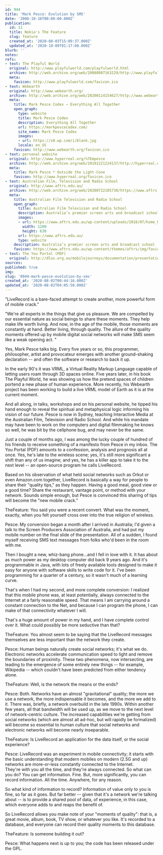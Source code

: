 ```yaml
---
id: 944
title: 'Mark Pesce: Evolution by SMS'
date: '2008-10-16T00:00:00.000Z'
publication:
  id: 11
  title: Nokia's The Feature
  slug: feature
  created_at: '2020-08-03T15:09:37.000Z'
  updated_at: '2020-10-09T01:17:08.000Z'
blurb: ''
notes: 
refs:
- text: The Playful World
  original: http://www.playfulworld.com/playfulworld.html
  archive: http://web.archive.org/web/20080807163229/http://www.playfulworld.com/playfulworld.html
  meta:
    favicon: http://www.playfulworld.com/favicon.ico
- text: Webearth
  original: http://www.webearth.org/
  archive: http://web.archive.org/web/20200114154627/http://www.webearth.org:80/
  meta:
    title: Mark Pesce Codex – Everything All Together
    open_graph:
      type: website
      title: Mark Pesce Codex
      description: Everything All Together
      url: https://markpescecodex.com/
      site_name: Mark Pesce Codex
      images:
      - url: https://s0.wp.com/i/blank.jpg
      locale: en_US
    favicon: http://www.webearth.org/favicon.ico
- text: personal website
  original: http://www.hyperreal.org/%7Empesce
  archive: http://web.archive.org/web/20191221224137/http://hyperreal.org:80/~mpesce/
  meta:
    title: Mark Pesce * Outside the Light-Cone
    favicon: http://www.hyperreal.org/favicon.ico
- text: Australian Film, Television and Radio School
  original: http://www.aftrs.edu.au/
  archive: http://web.archive.org/web/20200722105730/https://www.aftrs.edu.au/
  meta:
    title: Australian Film Television and Radio School
    open_graph:
      title: Australian Film Television and Radio School
      description: Australia’s premier screen arts and broadcast school
      images:
      - url: https://www.aftrs.edu.au/wp-content/uploads/2018/07/home_header_new-1200x630-c-default.jpg
        width: 1200
        height: 630
      url: https://www.aftrs.edu.au/
      type: website
    description: Australia’s premier screen arts and broadcast school
    favicon: https://www.aftrs.edu.au/wp-content/themes/aftrs/img/favicons/favicon-16x16.png
- text: The You Portal (PDF)
  original: http://dlux.org.au/mobilejourneys/documentation/presentations/MJPesce.pdf
sources: 
published: true
img: 
slug: '0944-mark-pesce-evolution-by-sms'
created_at: '2020-08-02T00:44:16.000Z'
updated_at: '2020-08-02T04:05:50.000Z'
---
```

"LiveRecord is a bare-faced attempt to create another, more powerful form of mobile crack."

  
"We're all experts in the things that give us pleasure. We are compelled by our essential nature as social beings to share these moments. They help make life worth living. And now, in the age of the mobile, those moments are constantly at hand. Better living, through quality. The allure of the quality moments offered up by mobile digital social networks will make SMS seem like a weak opening act. "

Yes, Mark Pesce talks big. Every five years or so, this programmer, philosopher, artist and provocateur emerges with another ground-shaking declaration -- and often the software or research to back it up.

In the early 90's it was VRML, a Virtual Reality Markup Language capable of letting users roam through 3D spaces online. Five years later, in his book The Playful World, he was showing us how the pretend spaces of children portend a new phase of human experience. More recently, his Webearth project has been working to build a live VRML model of Earth as it is at the current moment.

And all along, in talks, workshops and on his personal website, he tipped his hand enough to reveal the spiritual and metaphysical logic informing his vision of our future. Pesce is now in Sydney, teaching Interactive Media at the Australian Film, Television and Radio School. And while his mandate may have been to work on the computers and digital filmmaking he knows so well, he was bit by the cellphone bug, and may never be the same.

Just a couple of months ago, I was among the lucky couple of hundred of his friends to receive something of a manifesto from Pesce in my inbox. The You Portal (PDF) amounts to a confession, analysis and prognosis all at once. Yes, he's late to the wireless scene; yes, it's still more significant a shift than any of us imagine; and yes, he has a killer app to take it to the next level -- an open-source program he calls LiveRecord.

Based on his observation of what held social networks such as Orkut or even Amazon.com together, LiveRecord is basically a way for people to share their "quality tips," as they happen. Having a good meal, good view or a good time? Share the restaurant, vantage point, or method with your network. Sounds simple enough, but Pesce is convinced this sharing of tips will become the "new mobile crack."

TheFeature: You said you were a recent convert. What was the moment, exactly, when you felt yourself cross over into the true religion of wireless.

Pesce: My conversion began a month after I arrived in Australia; I'd given a talk to the Screen Producers Association of Australia, and had put my mobile number on the final slide of the presentation. All of a sudden, I found myself receiving SMS text messages from folks who'd been in the room with me.

Then I bought a new, whiz-bang phone...and I fell in love with it. It has about as much power as my desktop computer did back 9 years ago. And it's programmable in Java, with lots of freely available tools designed to make it easy for anyone with software skills to write code for it. I've been programming for a quarter of a century, so it wasn't much of a learning curve.

That's when I had my second, and more complete conversion: I realized that this mobile phone was, at least potentially, always connected to the Internet at a fairly reasonable speed. That means I am carrying around a constant connection to the Net, and because I can program the phone, I can make of that connectivity whatever I will.

That's a huge amount of power in my hand, and I have complete control over it. What could possibly be more seductive than that?

TheFeature: You almost seem to be saying that the LiveRecord messages themselves are less important than the network they create.

Pesce: Human beings naturally create social networks; it's what we do. Electronic networks accelerate communication speed to light and remove the boundaries of proximity. These two phenomena, now intersecting, are leading to the emergence of some entirely new things -- for example, Wikipedia -- which couldn't have been predicted from either tendency alone.

TheFeature: Well, is the network the means or the ends?

Pesce: Both. Networks have an almost "gravitational" quality; the more we use a network, the more indispensable it becomes, and the more we add to it. There was, briefly, a network overbuild in the late 1990s. Within another few years, all that bandwidth will be used up, as we move to the next level of network-centric culture. The increased capabilities we're getting from social networks (which are almost all ad-hoc, but will rapidly be formalized) will become so essential to human culture that social networks and electronic networks will become nearly inseparable.

TheFeature: Is LiveRecord an application for the data itself, or the social experience?

Pesce: LiveRecord was an experiment in mobile connectivity; it starts with the basic understanding that modern mobiles on modern (2.5G and up) networks are more-or-less constantly connected to the Internet.  
They're with you all the time, and they're always connected. So what can you do? You can get information. Fine. But, more significantly, you can record information. All the time. Anywhere, for any reason.

So what kind of information to record? Information of value only to you is fine, so far as it goes. But far better -- given that it's a network we're talking about -- is to provide a shared pool of data, of experience, in this case, which everyone adds to and reaps the benefit of.

So LiveRecord allows you make note of your "moments of quality": that is, a great movie, album, book, TV show, or whatever you like. It's recorded to a database, and everyone can record their quality moments to this database.

TheFeature: Is someone building it out?

Pesce: What happens next is up to you; the code has been released under the GPL.
